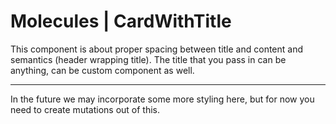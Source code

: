# Molecules | CardWithTitle

This component is about proper spacing between title and content and semantics (header wrapping title). The title that
you pass in can be anything, can be custom component as well.

---

In the future we may incorporate some more styling here, but for now you need to create mutations out of this.
